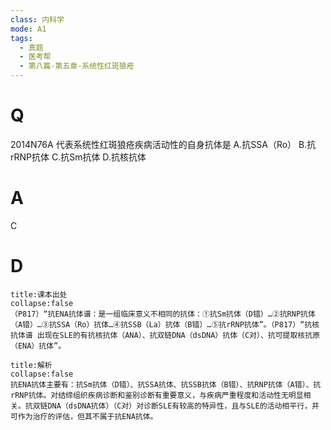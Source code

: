 ```yaml
---
class: 内科学
mode: A1
tags:
  - 真题
  - 医考帮
  - 第八篇-第五章-系统性红斑狼疮
---
```


# Q
2014N76A 代表系统性红斑狼疮疾病活动性的自身抗体是
A.抗SSA（Ro）
B.抗rRNP抗体
C.抗Sm抗体
D.抗核抗体

# A
C
# D
```ad-note
title:课本出处
collapse:false
（P817）“抗ENA抗体谱：是一组临床意义不相同的抗体：①抗Sm抗体（D错）…②抗RNP抗体（A错）…③抗SSA（Ro）抗体…④抗SSB（La）抗体（B错）…⑤抗rRNP抗体”。（P817）“抗核抗体谱 出现在SLE的有抗核抗体（ANA）、抗双链DNA（dsDNA）抗体（C对）、抗可提取核抗原（ENA）抗体”。
```

```ad-summary
title:解析
collapse:false
抗ENA抗体主要有：抗Sm抗体（D错）、抗SSA抗体、抗SSB抗体（B错）、抗RNP抗体（A错）、抗rRNP抗体。对结缔组织疾病诊断和鉴别诊断有重要意义，与疾病严重程度和活动性无明显相关。抗双链DNA（dsDNA抗体）（C对）对诊断SLE有较高的特异性，且与SLE的活动相平行，并可作为治疗的评估，但其不属于抗ENA抗体。
```

